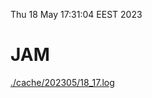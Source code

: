 Thu 18 May 17:31:04 EEST 2023
# JAM
<a href='./cache/202305/18_17.log'>./cache/202305/18_17.log</a>
